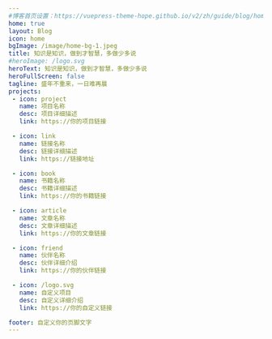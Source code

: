 ```yaml
---
#博客首页设置：https://vuepress-theme-hope.github.io/v2/zh/guide/blog/home.html
home: true
layout: Blog
icon: home
bgImage: /image/home-bg-1.jpeg
title: 知识是知识，做到才智慧，多做少多说
#heroImage: /logo.svg
heroText: 知识是知识，做到才智慧，多做少多说
heroFullScreen: false
tagline: 盛年不重来，一日难再晨
projects:
 - icon: project
   name: 项目名称
   desc: 项目详细描述
   link: https://你的项目链接

 - icon: link
   name: 链接名称
   desc: 链接详细描述
   link: https://链接地址

 - icon: book
   name: 书籍名称
   desc: 书籍详细描述
   link: https://你的书籍链接

 - icon: article
   name: 文章名称
   desc: 文章详细描述
   link: https://你的文章链接

 - icon: friend
   name: 伙伴名称
   desc: 伙伴详细介绍
   link: https://你的伙伴链接

 - icon: /logo.svg
   name: 自定义项目
   desc: 自定义详细介绍
   link: https://你的自定义链接

footer: 自定义你的页脚文字
---
```

